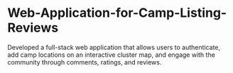 # Web-Application-for-Camp-Listing-Reviews
Developed a full-stack web application that allows users to authenticate, add camp locations on an interactive cluster map, and engage with the community through comments, ratings, and reviews.
